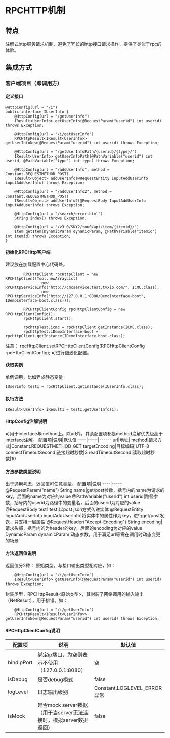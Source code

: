 # RPCHTTP机制

## 特点
注解式http服务请求机制，避免了冗长的http接口请求操作，提供了类似于rpc的体验。

## 集成方式

### 客户端项目（即调用方）

#### 定义接口
```
@HttpConfig(url = "/i")
public interface IUserInfo {
	@HttpConfig(url = "/getUserInfo")
	IResult<UserInfo> getUserInfo(@RequestParam("userid") int userid) throws Exception;

	@HttpConfig(url = "/i/getUserInfo")
	RPCHttpResult<IResult<UserInfo>> getUserInfoNew(@RequestParam("userid") int userid) throws Exception;

	@HttpConfig(url = "/getUserInfoPath/{userid}/{type}/")
	IResult<UserInfo> getUserInfoPath(@PathVariable("userid") int userid, @PathVariable("type") int type) throws Exception;

	@HttpConfig(url = "/addUserInfo", method = Constant.REQUESTMETHOD_POST)
	IResult<Object> addUserInfo(@RequestEntity InputAddUserInfo inputAddUserInfo) throws Exception;

	@HttpConfig(url = "/addUserInfo2", method = Constant.REQUESTMETHOD_POST)
	IResult<Object> addUserInfo2(@RequestBody InputAddUserInfo inputAddUserInfo) throws Exception;

	@HttpConfig(url = "/search/error.html")
	String index() throws Exception;

	@HttpConfig(url = "/v3_0/SKY2/tou0/api/item/{itemid}/")
	Item getItem(DynamicParam dynamicParam, @PathVariable("itemid") int itemid) throws Exception;
}
```

#### 初始化RPCHttp客户端
建议放在加载配置中心代码处。
```
		RPCHttpClient rpcHttpClient = new RPCHttpClient(Tool.newArrayList(
				new RPCHttpServiceInfo("http://cmcservice.test.tvxio.com/", ICMC.class),
				new RPCHttpServiceInfo("http://127.0.0.1:8080/DemoInterface-boot", IDemoInterface-boot.class)));

		RPCHttpClientConfig rpcHttpClientConfig = new RPCHttpClientConfig();
		rpcHttpClient.start();

		rpchttpTest.icmc = rpcHttpClient.getInstance(ICMC.class);
		rpchttpTest.iDemoInterface-boot = rpcHttpClient.getInstance(IDemoInterface-boot.class);
```

注意：
rpcHttpClient.setRPCHttpClientConfig(RPCHttpClientConfig rpcHttpClientConfig);
可进行细致化配置。

#### 获取实例
单例调用，比如弄成静态变量
```
IUserInfo testI = rpcHttpClient.getInstance(IUserInfo.class);
```

#### 执行方法
```
IResult<UserInfo> iResult1 = testI.getUserInfo(1);
```

#### HttpConfig注解说明
可用于interface与method上。除url外，其余配置项都是method注解优先级高于interface注解。
配置项|说明|默认值
----|-----|------
url|地址|	
method|请求方式|Constant.REQUESTMETHOD_GET
targetEncoding|目标编码|UTF-8
connectTimeoutSecond|链接超时秒数|3
readTimeoutSecond|读取超时秒数|10

#### 方法参数类型说明
出于通用考虑，返回值可任意类型。
配置项|说明
----|-----
@RequestParam("name") String name|get/post参数，括号内的name为请求的key，后面的name为对应的value
@PathVariable("userid") int userid|路径参数，括号内的userid为路径中的变量名，后面的userid为对应的value
@RequestBody test1 test|以post json方式传递实体
@RequestEntity InputAddUserInfo inputAddUserInfo|将实体中的属性作为key，进行get/post发送，只支持一层属性
@RequestHeader("Accept-Encoding") String encoding|请求头部，括号内的为header的key，后面的encoding为对应的value
DynamicParam dynamicParam|动态参数，用于满足url等需在调用时动态变更的场景

#### 方法返回值说明
返回值分2种：
原始类型，与接口输出类型相对应，如：
```
	@HttpConfig(url = "/i/getUserInfo")
	IResult<UserInfo> getUserInfo(@RequestParam("userid") int userid) throws Exception;
```
封装类型，RPCHttpResult<原始类型>，其封装了网络调用的输入输出（NetResult），用于排错。如：
```
	@HttpConfig(url = "/i/getUserInfo")
	RPCHttpResult<IResult<UserInfo>> getUserInfoNew(@RequestParam("userid") int userid) throws Exception;
```

#### RPCHttpClientConfig说明
配置项|说明|默认值
----|-----|----
bindIpPort|绑定ip端口，为空则表示不使用（127.0.0.1:8080）|空
isDebug|是否debug模式|false
logLevel|日志输出级别|Constant.LOGLEVEL_ERROR 异常
isMock|是否mock server数据（用于当server无法连接时，模拟server数据返回）|false
